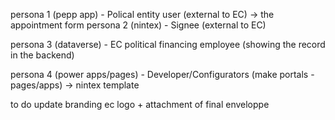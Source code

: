 persona 1 (pepp app) - Polical entity user (external to EC) -> the appointment form
persona 2 (nintex) - Signee (external to EC)

persona 3 (dataverse) - EC political financing employee (showing the record in the backend)

persona 4 (power apps/pages) - Developer/Configurators (make portals - pages/apps) -> nintex template


to do update branding ec logo + attachment of final enveloppe
